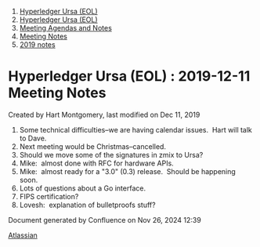 1. [Hyperledger Ursa (EOL)](index.html)
2. [Hyperledger Ursa (EOL)](19595269.html)
3. [Meeting Agendas and Notes](Meeting-Agendas-and-Notes_19603313.html)
4. [Meeting Notes](Meeting-Notes_19611649.html)
5. [2019 notes](2019-notes_19611718.html)

# Hyperledger Ursa (EOL) : 2019-12-11 Meeting Notes

Created by Hart Montgomery, last modified on Dec 11, 2019

1. Some technical difficulties–we are having calendar issues.  Hart will talk to Dave.
2. Next meeting would be Christmas–cancelled.
3. Should we move some of the signatures in zmix to Ursa?
4. Mike:  almost done with RFC for hardware APIs.
5. Mike:  almost ready for a "3.0" (0.3) release.  Should be happening soon.
6. Lots of questions about a Go interface.
7. FIPS certification?
8. Lovesh:  explanation of bulletproofs stuff?

Document generated by Confluence on Nov 26, 2024 12:39

[Atlassian](http://www.atlassian.com/)
